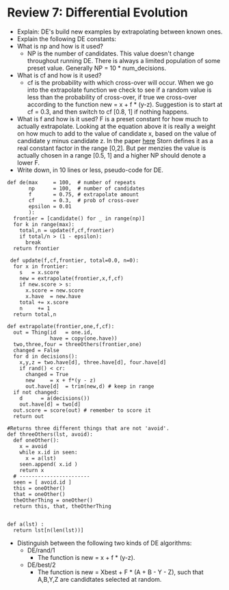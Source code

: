 # Review 7: Differential Evolution

- Explain: DE's build new examples by extrapolating between known ones.
- Explain the following DE constants:
- What is np and how is it used?
	* NP is the number of candidates.  This value doesn't change throughout running DE.  There is always a limited population of some preset value.  Generally NP = 10 * num_decisions.
- What is cf and how is it used?
	* cf is the probability with which cross-over will occur.  When we go into the extrapolate function we check to see if a random value is less than the probability of cross-over, if true we cross-over according to the function new = x + f * (y-z).  Suggestion is to start at cf = 0.3, and then switch to cf [0.8, 1] if nothing happens.
- What is f and how is it used?  F is a preset constant for how much to actually extrapolate.  Looking at the equation above it is really a weight on how much to add to the value of candidate x, based on the value of candidate y minus candidate z.  In the paper [here](http://download.springer.com.prox.lib.ncsu.edu/static/pdf/382/art%253A10.1023%252FA%253A1008202821328.pdf?originUrl=http%3A%2F%2Flink.springer.com%2Farticle%2F10.1023%2FA%3A1008202821328&token2=exp=1444659682~acl=%2Fstatic%2Fpdf%2F382%2Fart%25253A10.1023%25252FA%25253A1008202821328.pdf%3ForiginUrl%3Dhttp%253A%252F%252Flink.springer.com%252Farticle%252F10.1023%252FA%253A1008202821328*~hmac=87ff9ff368fea8d67ef1ebda1175738f7ead5af15ab8f9088dfe7d998ffdceed) Storn defines it as a real constant factor in the range [0,2].  But per menzies the value is actually chosen in a range [0.5, 1] and a higher NP should denote a lower F.
- Write down, in 10 lines or less, pseudo-code for DE.
```
def de(max     = 100,  # number of repeats 
       np      = 100,  # number of candidates
       f       = 0.75, # extrapolate amount
       cf      = 0.3,  # prob of cross-over 
       epsilon = 0.01
       ):
  frontier = [candidate() for _ in range(np)] 
  for k in range(max):
    total,n = update(f,cf,frontier)
    if total/n > (1 - epsilon): 
      break
  return frontier

 def update(f,cf,frontier, total=0.0, n=0):
  for x in frontier:
    s   = x.score
    new = extrapolate(frontier,x,f,cf)
    if new.score > s:
      x.score = new.score
      x.have  = new.have
    total += x.score
    n     += 1
  return total,n

def extrapolate(frontier,one,f,cf):
  out = Thing(id   = one.id, 
              have = copy(one.have))
  two,three,four = threeOthers(frontier,one)
  changed = False  
  for d in decisions():
    x,y,z = two.have[d], three.have[d], four.have[d]
    if rand() < cr:
      changed = True
      new     = x + f*(y - z)
      out.have[d]  = trim(new,d) # keep in range
  if not changed:
    d      = a(decisions())
    out.have[d] = two[d]
  out.score = score(out) # remember to score it
  return out 

#Returns three different things that are not 'avoid'.
def threeOthers(lst, avoid):
  def oneOther():
    x = avoid
    while x.id in seen: 
      x = a(lst)
    seen.append( x.id )
    return x
  # -----------------------
  seen = [ avoid.id ]
  this = oneOther()
  that = oneOther()
  theOtherThing = oneOther()
  return this, that, theOtherThing


def a(lst) :
  return lst[n(len(lst))]

 ```

- Distinguish between the following two kinds of DE algorithms:
    + DE/rand/1
    	* The function is new = x + f * (y-z). 
    + DE/best/2
    	* The function is new = Xbest + F * (A + B - Y - Z), such that A,B,Y,Z are candidtates selected at random. 








